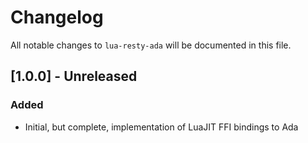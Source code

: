 # Changelog

All notable changes to `lua-resty-ada` will be documented in this file.


## [1.0.0] - Unreleased
### Added
- Initial, but complete, implementation of LuaJIT FFI bindings to Ada
